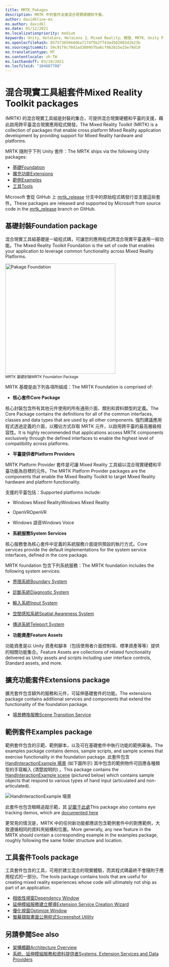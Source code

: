 ```yaml
---
title: MRTK_Pakages
description: MRTK 中的套件支援混合現實硬體和平臺。
author: davidkline-ms
ms.author: davidkl
ms.date: 01/12/2021
ms.localizationpriority: medium
keywords: Unity、HoloLens、HoloLens 2、Mixed Reality、開發、MRTK、Unity Pakage Manager、
ms.openlocfilehash: 85757365044d6a7174f5b2f743ed582083d2b23b
ms.sourcegitcommit: 59c91f8c70d1ad30995fba6cf862615e25e78d10
ms.translationtype: MT
ms.contentlocale: zh-TW
ms.lasthandoff: 03/19/2021
ms.locfileid: "104687788"
---
```

# <a name="mixed-reality-toolkit-packages"></a><span data-ttu-id="e3416-104">混合現實工具組套件</span><span class="sxs-lookup"><span data-stu-id="e3416-104">Mixed Reality Toolkit packages</span></span>

<span data-ttu-id="e3416-105"> (MRTK) 的混合現實工具組是封裝的集合，可提供混合現實硬體和平臺的支援，藉此啟用跨平臺混合現實應用程式開發。</span><span class="sxs-lookup"><span data-stu-id="e3416-105">The Mixed Reality Toolkit (MRTK) is a collection of packages that enable cross platform Mixed Reality application development by providing support for Mixed Reality hardware and platforms.</span></span>

<span data-ttu-id="e3416-106">MRTK 隨附于下列 Unity 套件：</span><span class="sxs-lookup"><span data-stu-id="e3416-106">The MRTK ships via the following Unity packages:</span></span>

- [<span data-ttu-id="e3416-107">基礎</span><span class="sxs-lookup"><span data-stu-id="e3416-107">Foundation</span></span>](#foundation-package)
- [<span data-ttu-id="e3416-108">擴充功能</span><span class="sxs-lookup"><span data-stu-id="e3416-108">Extensions</span></span>](#extensions-package)
- [<span data-ttu-id="e3416-109">範例</span><span class="sxs-lookup"><span data-stu-id="e3416-109">Examples</span></span>](#examples-package)
- [<span data-ttu-id="e3416-110">工具</span><span class="sxs-lookup"><span data-stu-id="e3416-110">Tools</span></span>](#tools-package)

<span data-ttu-id="e3416-111">Microsoft 會從 GitHub 上 [mrtk_release](https://github.com/Microsoft/MixedRealityToolkit-Unity/tree/mrtk_release) 分支中的原始程式碼發行並支援這些套件。</span><span class="sxs-lookup"><span data-stu-id="e3416-111">These packages are released and supported by Microsoft from source code in the [mrtk_release](https://github.com/Microsoft/MixedRealityToolkit-Unity/tree/mrtk_release) branch on GitHub.</span></span>

## <a name="foundation-package"></a><span data-ttu-id="e3416-112">基礎封裝</span><span class="sxs-lookup"><span data-stu-id="e3416-112">Foundation package</span></span>

<span data-ttu-id="e3416-113">混合現實工具組基礎是一組程式碼，可讓您的應用程式跨混合現實平臺運用一般功能。</span><span class="sxs-lookup"><span data-stu-id="e3416-113">The Mixed Reality Toolkit Foundation is the set of code that enables your application to leverage common functionality across Mixed Reality Platforms.</span></span>

<img src="../features//Images/Input/MRTK_Package_Foundation.png" width="350px" alt="Pakage Foundation" style="display:block;">  
<span data-ttu-id="e3416-114"><sup>MRTK 基礎封裝</sup></span><span class="sxs-lookup"><span data-stu-id="e3416-114"><sup>MRTK Foundation Package</sup></span></span>

<span data-ttu-id="e3416-115">MRTK 基礎是由下列各項所組成：</span><span class="sxs-lookup"><span data-stu-id="e3416-115">The MRTK Foundation is comprised of:</span></span>

- <span data-ttu-id="e3416-116">**核心套件**</span><span class="sxs-lookup"><span data-stu-id="e3416-116">**Core Package**</span></span>

<span data-ttu-id="e3416-117">核心封裝包含所有其他元件使用的所有通用介面、類別和資料類型的定義。</span><span class="sxs-lookup"><span data-stu-id="e3416-117">The Core Package contains the definitions for all of the common interfaces, classes and data types that are used by all other components.</span></span> <span data-ttu-id="e3416-118">強烈建議應用程式透過定義的介面，以獨佔方式存取 MRTK 元件，以啟用跨平臺的最高層級相容性。</span><span class="sxs-lookup"><span data-stu-id="e3416-118">It is highly recommended that applications access MRTK components exclusively through the defined interfaces to enable the highest level of compatibility across platforms.</span></span>

- <span data-ttu-id="e3416-119">**平臺提供者**</span><span class="sxs-lookup"><span data-stu-id="e3416-119">**Platform Providers**</span></span>

<span data-ttu-id="e3416-120">MRTK Platform Provider 套件是可讓 Mixed Reality 工具組以混合現實硬體和平臺功能為目標的元件。</span><span class="sxs-lookup"><span data-stu-id="e3416-120">The MRTK Platform Provider packages are the components that enable the Mixed Reality Toolkit to target Mixed Reality hardware and platform functionality.</span></span>

<span data-ttu-id="e3416-121">支援的平臺包括：</span><span class="sxs-lookup"><span data-stu-id="e3416-121">Supported platforms include:</span></span>

- <span data-ttu-id="e3416-122">Windows Mixed Reality</span><span class="sxs-lookup"><span data-stu-id="e3416-122">Windows Mixed Reality</span></span>
- <span data-ttu-id="e3416-123">OpenVR</span><span class="sxs-lookup"><span data-stu-id="e3416-123">OpenVR</span></span>
- <span data-ttu-id="e3416-124">Windows 語音</span><span class="sxs-lookup"><span data-stu-id="e3416-124">Windows Voice</span></span>

- <span data-ttu-id="e3416-125">**系統服務**</span><span class="sxs-lookup"><span data-stu-id="e3416-125">**System Services**</span></span>

<span data-ttu-id="e3416-126">核心服務會為核心套件中定義的系統服務介面提供預設的執行方式。</span><span class="sxs-lookup"><span data-stu-id="e3416-126">Core services provide the default implementations for the system service interfaces, defined in the core package.</span></span>

<span data-ttu-id="e3416-127">MRTK foundation 包含下列系統服務：</span><span class="sxs-lookup"><span data-stu-id="e3416-127">The MRTK foundation includes the following system services:</span></span>

- [<span data-ttu-id="e3416-128">界限系統</span><span class="sxs-lookup"><span data-stu-id="e3416-128">Boundary System</span></span>](../features/Boundary/BoundarySystemGettingStarted.md)
- [<span data-ttu-id="e3416-129">診斷系統</span><span class="sxs-lookup"><span data-stu-id="e3416-129">Diagnostic System</span></span>](../features/Diagnostics/DiagnosticsSystemGettingStarted.md)
- [<span data-ttu-id="e3416-130">輸入系統</span><span class="sxs-lookup"><span data-stu-id="e3416-130">Input System</span></span>](../features/Input/Overview.md)
- [<span data-ttu-id="e3416-131">空間感知系統</span><span class="sxs-lookup"><span data-stu-id="e3416-131">Spatial Awareness System</span></span>](../features/SpatialAwareness/SpatialAwarenessGettingStarted.md)
- [<span data-ttu-id="e3416-132">傳送系統</span><span class="sxs-lookup"><span data-stu-id="e3416-132">Teleport System</span></span>](../features/TeleportSystem/Overview.md)

- <span data-ttu-id="e3416-133">**功能資產**</span><span class="sxs-lookup"><span data-stu-id="e3416-133">**Feature Assets**</span></span>

<span data-ttu-id="e3416-134">功能資產是以 Unity 資產和腳本（包括使用者介面控制項、標準資產等等）提供的相關功能集合。</span><span class="sxs-lookup"><span data-stu-id="e3416-134">Feature Assets are collections of related functionality delivered as Unity assets and scripts including user interface controls, Standard assets, and more.</span></span>

## <a name="extensions-package"></a><span data-ttu-id="e3416-135">擴充功能套件</span><span class="sxs-lookup"><span data-stu-id="e3416-135">Extensions package</span></span>

<span data-ttu-id="e3416-136">擴充套件包含額外的服務和元件，可延伸基礎套件的功能。</span><span class="sxs-lookup"><span data-stu-id="e3416-136">The extensions package contains additional services and components that extend the functionality of the foundation package.</span></span>

- [<span data-ttu-id="e3416-137">場景轉換服務</span><span class="sxs-lookup"><span data-stu-id="e3416-137">Scene Transition Service</span></span>](../features/Extensions/SceneTransitionService/SceneTransitionServiceOverview.md)

## <a name="examples-package"></a><span data-ttu-id="e3416-138">範例套件</span><span class="sxs-lookup"><span data-stu-id="e3416-138">Examples package</span></span>

<span data-ttu-id="e3416-139">範例套件包含的示範、範例腳本，以及可在基礎套件中執行功能的範例幕後。</span><span class="sxs-lookup"><span data-stu-id="e3416-139">The examples package contains demos, sample scripts, and sample scenes that exercise functionality in the foundation package.</span></span> <span data-ttu-id="e3416-140">此套件包含 [HandInteractionExample 場景](../features/README_HandInteractionExamples.md) (如下圖所示) 其中包含的範例物件可回應各種類型的手寫輸入 (清楚說明的) 。</span><span class="sxs-lookup"><span data-stu-id="e3416-140">This package contains the [HandInteractionExample scene](../features/README_HandInteractionExamples.md) (pictured below) which contains sample objects that respond to various types of hand input (articulated and non-articulated).</span></span>

![HandInteractionExample 場景](../features/Images/MRTK_Examples.png)

<span data-ttu-id="e3416-142">此套件也包含眼睛追蹤示範，其 [記載于此處](../features/EyeTracking/EyeTracking_ExamplesOverview.md)</span><span class="sxs-lookup"><span data-stu-id="e3416-142">This package also contains eye tracking demos, which are [documented here](../features/EyeTracking/EyeTracking_ExamplesOverview.md)</span></span>

<span data-ttu-id="e3416-143">更常見的情況是，MRTK 中的任何新功能都應該包含範例套件中的對應範例，大致遵循相同的資料夾結構和位置。</span><span class="sxs-lookup"><span data-stu-id="e3416-143">More generally, any new feature in the MRTK should contain a corresponding example in the examples package, roughly following the same folder structure and location.</span></span>

## <a name="tools-package"></a><span data-ttu-id="e3416-144">工具套件</span><span class="sxs-lookup"><span data-stu-id="e3416-144">Tools package</span></span>

<span data-ttu-id="e3416-145">工具套件包含的工具，可用於建立混合的現實體驗，而其程式碼最終不會隨附于應用程式的一部分。</span><span class="sxs-lookup"><span data-stu-id="e3416-145">The tools package contains tools that are useful for creating mixed reality experiences whose code will ultimately not ship as part of an application.</span></span>

- [<span data-ttu-id="e3416-146">相依性視窗</span><span class="sxs-lookup"><span data-stu-id="e3416-146">Dependency Window</span></span>](../features/Tools/DependencyWindow.md)
- [<span data-ttu-id="e3416-147">延伸模組服務建立嚮導</span><span class="sxs-lookup"><span data-stu-id="e3416-147">Extension Service Creation Wizard</span></span>](../features/Tools/ExtensionServiceCreationWizard.md)
- [<span data-ttu-id="e3416-148">優化視窗</span><span class="sxs-lookup"><span data-stu-id="e3416-148">Optimize Window</span></span>](../features/Tools/OptimizeWindow.md)
- [<span data-ttu-id="e3416-149">螢幕擷取畫面公用程式</span><span class="sxs-lookup"><span data-stu-id="e3416-149">Screenshot Utility</span></span>](../features/Tools/ScreenshotUtility.md)

## <a name="see-also"></a><span data-ttu-id="e3416-150">另請參閱</span><span class="sxs-lookup"><span data-stu-id="e3416-150">See also</span></span>

- [<span data-ttu-id="e3416-151">架構概觀</span><span class="sxs-lookup"><span data-stu-id="e3416-151">Architecture Overview</span></span>](../Architecture/Overview.md)
- [<span data-ttu-id="e3416-152">系統、延伸模組服務和資料提供者</span><span class="sxs-lookup"><span data-stu-id="e3416-152">Systems, Extension Services and Data Providers</span></span>](../Architecture/SystemsExtensionsProviders.md)
